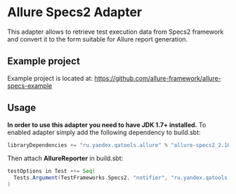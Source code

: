 # Allure Specs2 Adapter
This adapter allows to retrieve test execution data from Specs2 framework and convert it to the form suitable for Allure report generation.

## Example project
Example project is located at: https://github.com/allure-framework/allure-specs-example

## Usage
**In order to use this adapter you need to have JDK 1.7+ installed.** To enabled adapter simply add the following dependency to build.sbt:
```scala
libraryDependencies += "ru.yandex.qatools.allure" % "allure-specs2_2.10" % "1.4.0-SNAPSHOT"
```

Then attach **AllureReporter** in build.sbt:
```scala
testOptions in Test ++= Seq(
  Tests.Argument(TestFrameworks.Specs2, "notifier", "ru.yandex.qatools.allure.specs2.AllureNotifier")
)
```
